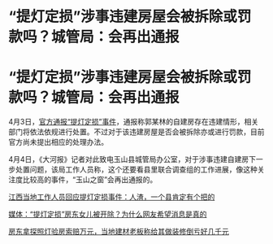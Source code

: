 # “提灯定损”涉事违建房屋会被拆除或罚款吗？城管局：会再出通报

# “提灯定损”涉事违建房屋会被拆除或罚款吗？城管局：会再出通报

4月3日，[官方通报“提灯定损”事件](https://news.qq.com/rain/a/20240403A046B700)，通报称郭某林的自建房存在违建情形，相关部门将依法依规进行处置。不过对于该违建房屋是否会被拆除亦或进行罚款，目前官方尚未提出相应的处理办法。

4月4日，《大河报》记者对此致电玉山县城管局办公室，对于涉事违建自建房下一步处置问题，该局工作人员称，这个还要看县里联合调查组的工作进展，像这种关注度比较高的事件，“玉山之窗”会再出通报的。

[江西当地工作人员回应提灯定损事件：人渣，一个县肯定有个把的](https://news.qq.com/rain/a/20240403A02ABH00)

[媒体：“提灯定损”房东女儿被开除？为什么网友希望消息是真的](https://news.qq.com/rain/a/20240402A05Y2100)

[房东拿探照灯验房索赔万元，当地建材老板称给其做装修倒亏好几千元](https://news.qq.com/rain/a/20240331V05AQ500)

